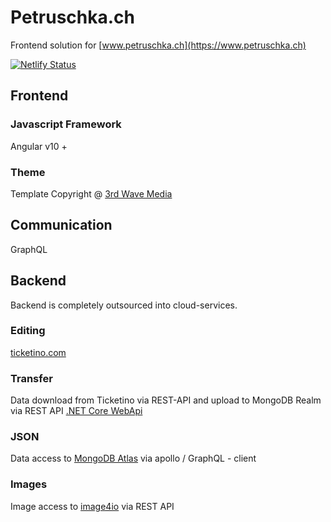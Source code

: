 # Petruschka.ch
Frontend solution for [www.petruschka.ch](https://www.petruschka.ch)

[![Netlify Status](https://api.netlify.com/api/v1/badges/8e7e5cd9-0ea9-495e-9f96-411428cdef87/deploy-status)](https://app.netlify.com/sites/petruschka/deploys)

## Frontend
### Javascript Framework
Angular v10 +

### Theme
Template Copyright @ [3rd Wave Media](http://themes.3rdwavemedia.com/)

## Communication
GraphQL

## Backend
Backend is completely outsourced into cloud-services.
### Editing
[ticketino.com](https://www.ticketino.com/)
### Transfer
Data download from Ticketino via REST-API and upload to MongoDB Realm via REST API  [.NET Core WebApi]()
### JSON
Data access to [MongoDB Atlas](https://www.mongodb.com/cloud/atlas) via apollo / GraphQL - client
### Images
Image access to [image4io](https://image4.io/) via REST API
